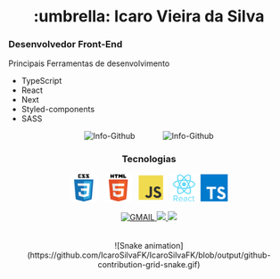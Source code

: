 
<h1 align="center">:umbrella: Icaro Vieira da Silva</h1>
<h3>Desenvolvedor Front-End</h3>
<p>Principais Ferramentas de desenvolvimento</p>
<ul>
  <li>TypeScript</li>
  <li>React</li>
  <li>Next</li>
  <li>Styled-components</li>
  <li>SASS</li>
 </ul>
<div align="center">
  <img alt="Info-Github" src="http://github-readme-stats.vercel.app/api?username=IcaroSilvaFK&show_icons=true&theme=ocean_dark&include_all_commits=true&count_private=true&title_color=d81b60" height="200">  &emsp;&emsp;&emsp;
  <img alt="Info-Github" src="http://github-readme-stats.vercel.app/api/top-langs/?username=IcaroSilvaFK&layout-compact&langs_count-16&theme=ocean_dark&title_color=d81b60" width="245">
<div/>
  <h3>Tecnologias</h3>
<div>
  <img align="center" alt="CSS-logo" src="https://github.com/devicons/devicon/blob/master/icons/css3/css3-original-wordmark.svg" width="50"/>
    &nbsp;
  <img align="center" alt="HTML-logo" src="https://github.com/devicons/devicon/blob/master/icons/html5/html5-original-wordmark.svg" width="50" />
    &nbsp;
  <img align="center" alt="JavaScript-logo" src="https://github.com/devicons/devicon/blob/master/icons/javascript/javascript-original.svg" width="45"/>
    &nbsp;
  <img align="center" alt="React-logo" src="https://github.com/devicons/devicon/blob/master/icons/react/react-original-wordmark.svg" width="50"/>
  <img align="center" alt="typescript" src="https://github.com/devicons/devicon/blob/master/icons/typescript/typescript-original.svg" width="50"/>
</div>
  <br/>
<div>
 <a href="mailto:iv2484706@gmail.com" target="_blanck">
    <img src="https://img.shields.io/badge/Gmail-D14836?style=for-the-badge&logo=gmail&logoColor=white" alt="GMAIL"/>
 </a>
  <a href="https://www.linkedin.com/in/icaro-vieira-front-end/" target="_blanck">
    <img src="https://img.shields.io/badge/LinkedIn-0077B5?style=for-the-badge&logo=linkedin&logoColor=white"/> 
  </a>
  <a href="tel:62998358542">
    <img src="https://img.shields.io/badge/WhatsApp-25D366?style=for-the-badge&logo=whatsapp&logoColor=white"/> 
   </a>
</div>
  <br/>
  <br/>
  <div align="center">
     ![Snake animation](https://github.com/IcaroSilvaFK/IcaroSilvaFK/blob/output/github-contribution-grid-snake.gif)
  </div>
